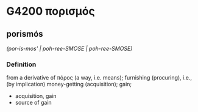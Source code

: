 # G4200 πορισμός

## porismós

_(por-is-mos' | poh-ree-SMOSE | poh-ree-SMOSE)_

### Definition

from a derivative of πόρος (a way, i.e. means); furnishing (procuring), i.e., (by implication) money-getting (acquisition); gain; 

- acquisition, gain
- source of gain
